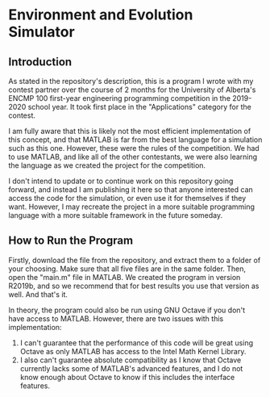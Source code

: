 # Environment and Evolution Simulator

## Introduction

As stated in the repository's description, this is a program I wrote with my contest partner over the course of 2 months for the University of Alberta's ENCMP 100 first-year engineering programming competition in the 2019-2020 school year. It took first place in the "Applications" category for the contest.

I am fully aware that this is likely not the most efficient implementation of this concept, and that MATLAB is far from the best language for a simulation such as this one. However, these were the rules of the competition. We had to use MATLAB, and like all of the other contestants, we were also learning the language as we created the project for the competition.

I don't intend to update or to continue work on this repository going forward, and instead I am publishing it here so that anyone interested can access the code for the simulation, or even use it for themselves if they want. However, I may recreate the project in a more suitable programming language with a more suitable framework in the future someday.

## How to Run the Program

Firstly, download the file from the repository, and extract them to a folder of your choosing. Make sure that all five files are in the same folder. Then, open the "main.m" file in MATLAB. We created the program in version R2019b, and so we recommend that for best results you use that version as well. And that's it.

In theory, the program could also be run using GNU Octave if you don't have access to MATLAB. However, there are two issues with this implementation:
1. I can't guarantee that the performance of this code will be great using Octave as only MATLAB has access to the Intel Math Kernel Library.
2. I also can't guarantee absolute compatibility as I know that Octave currently lacks some of MATLAB's advanced features, and I do not know enough about Octave to know if this includes the interface features.
